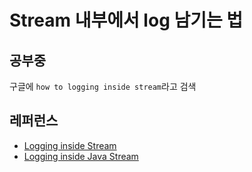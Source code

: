 # Stream 내부에서 log 남기는 법

## 공부중
구글에 `how to logging inside stream`라고 검색

## 레퍼런스
- [Logging inside Stream](https://stackoverflow.com/questions/43109858/logging-inside-stream)
- [Logging inside Java Stream](https://redhoyasa.hashnode.dev/logging-inside-java-stream)
